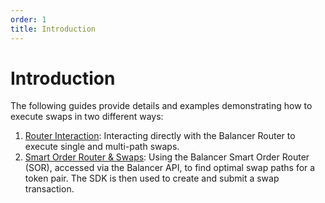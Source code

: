 ```yaml
---
order: 1
title: Introduction
---
```


# Introduction

The following guides provide details and examples demonstrating how to execute swaps in two different ways:

1. [Router Interaction](./router-swaps.md): Interacting directly with the Balancer Router to execute single and multi-path swaps.
2. [Smart Order Router & Swaps](./sor-router-swaps.md): Using the Balancer Smart Order Router (SOR), accessed via the Balancer API, to find optimal swap paths for a token pair. The SDK is then used to create and submit a swap transaction. 
